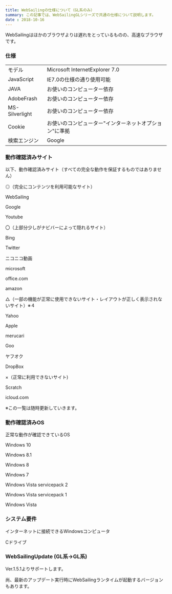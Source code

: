 ```yaml
---
title: WebSailingの仕様について（GL系のみ）
summary: この記事では、WebSailingGLシリーズで共通の仕様について説明します。
date : 2018-10-16
---
```

WebSailingはほかのブラウザよりは遅れをとっているものの、高速なブラウザです。

### 仕様

| | |
|---|---|
|モデル|Microsoft InternetExplorer 7.0|
|JavaScript|IE7.0の仕様の通り使用可能|
|JAVA|お使いのコンピューター依存|
|AdobeFrash|お使いのコンピューター依存|
|MS-Silverlight|お使いのコンピューター依存|
|Cookie|お使いのコンピューター"インターネットオプション"に準拠|
|検索エンジン|Google|

### 動作確認済みサイト
以下、動作確認済みサイト（すべての完全な動作を保証するものではありません）

◎（完全にコンテンツを利用可能なサイト）

WebSailing

Google

Youtube



〇（上部分少しがナビバーによって隠れるサイト）

Bing

Twitter

ニコニコ動画

microsoft

office.com

amazon



△（一部の機能が正常に使用できないサイト・レイアウトが正しく表示されないサイト）※４

Yahoo

Apple

merucari

Goo

ヤフオク

DropBox

×（正常に利用できないサイト)

Scratch

icloud.com



※この一覧は随時更新していきます。

### 動作確認済みOS

正常な動作が確認できているOS

Windows 10

Windows 8.1

Windows 8

Windows 7

Windows Vista servicepack 2

Windows Vista servicepack 1

Windows Vista

### システム要件

インターネットに接続できるWindowsコンピュータ

Cドライブ


### WebSailingUpdate (GL系→GL系)

Ver.1.5.1よりサポートします。

尚、最新のアップデート実行時にWebSailingランタイムが起動するバージョンもあります。